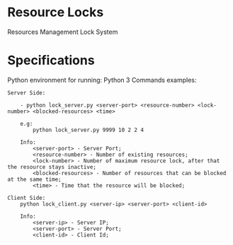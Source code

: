 # Resource Locks
Resources Management Lock System 


# Specifications

Python environment for running: Python 3
Commands examples:

	Server Side:
		
		- python lock_server.py <server-port> <resource-number> <lock-number> <blocked-resources> <time>

		e.g:
			python lock_server.py 9999 10 2 2 4	

		Info:
			<server-port> - Server Port;
			<resource-number> - Number of existing resources;
			<lock-number> - Number of maximum resource lock, after that the resource stays inactive;
			<blocked-resources> - Number of resources that can be blocked at the same time;
			<time> - Time that the resource will be blocked;

	Client Side:
		python lock_client.py <server-ip> <server-port> <client-id>

		Info:
			<server-ip> - Server IP;
			<server-port> - Server Port;
			<client-id> - Client Id;

